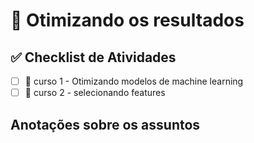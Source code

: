 # 🚀 Otimizando os resultados 

## ✅ Checklist de Atividades  

- [ ] 📌 curso 1 - Otimizando modelos de machine learning
- [ ] 📌 curso 2 - selecionando features

## Anotações sobre os assuntos